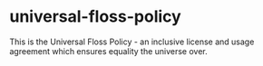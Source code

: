 # universal-floss-policy
This is the Universal Floss Policy - an inclusive license and usage agreement which ensures equality the universe over.
